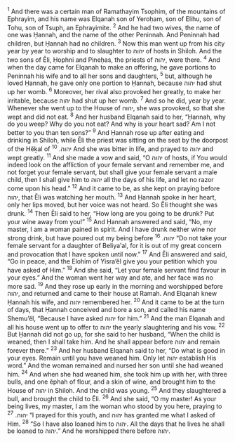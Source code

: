 <sup>1</sup> And there was a certain man of Ramathayim Tsophim, of the mountains of Ephrayim, and his name was Elqanah son of Yeroḥam, son of Elihu, son of Tohu, son of Tsuph, an Ephrayimite.
<sup>2</sup> And he had two wives, the name of one was Ḥannah, and the name of the other Peninnah. And Peninnah had children, but Ḥannah had no children.
<sup>3</sup> Now this man went up from his city year by year to worship and to slaughter to יהוה of hosts in Shiloh. And the two sons of Ĕli, Ḥophni and Pineḥas, the priests of יהוה, were there.
<sup>4</sup> And when the day came for Elqanah to make an offering, he gave portions to Peninnah his wife and to all her sons and daughters,
<sup>5</sup> but, although he loved Ḥannah, he gave only one portion to Ḥannah, because יהוה had shut up her womb.
<sup>6</sup> Moreover, her rival also provoked her greatly, to make her irritable, because יהוה had shut up her womb.
<sup>7</sup> And so he did, year by year. Whenever she went up to the House of יהוה, she was provoked, so that she wept and did not eat.
<sup>8</sup> And her husband Elqanah said to her, “Ḥannah, why do you weep? Why do you not eat? And why is your heart sad? Am I not better to you than ten sons?”
<sup>9</sup> And Ḥannah rose up after eating and drinking in Shiloh, while Ĕli the priest was sitting on the seat by the doorpost of the Hĕḵal of יהוה.
<sup>10</sup> And she was bitter in life, and prayed to יהוה and wept greatly.
<sup>11</sup> And she made a vow and said, “O יהוה of hosts, if You would indeed look on the affliction of your female servant and remember me, and not forget your female servant, but shall give your female servant a male child, then I shall give him to יהוה all the days of his life, and let no razor come upon his head.”
<sup>12</sup> And it came to be, as she kept on praying before יהוה, that Ĕli was watching her mouth.
<sup>13</sup> And Ḥannah spoke in her heart, only her lips moved, but her voice was not heard. So Ĕli thought she was drunk.
<sup>14</sup> Then Ĕli said to her, “How long are you going to be drunk? Put your wine away from you!”
<sup>15</sup> And Ḥannah answered and said, “No, my master, I am a woman pained in spirit. And I have drunk neither wine nor strong drink, but have poured out my being before יהוה.
<sup>16</sup> “Do not take your female servant for a daughter of Beliya‛al, for it is out of my great concern and provocation that I have spoken until now.”
<sup>17</sup> And Ĕli answered and said, “Go in peace, and the Elohim of Yisra’ĕl give you your petition which you have asked of Him.”
<sup>18</sup> And she said, “Let your female servant find favour in your eyes.” And the woman went her way and ate, and her face was no more sad.
<sup>19</sup> And they rose up early in the morning and worshipped before יהוה, and returned and came to their house at Ramah. And Elqanah knew Ḥannah his wife, and יהוה remembered her.
<sup>20</sup> And it came to be at the turn of days, that Ḥannah conceived and bore a son, and called his name Shemu’ĕl, “Because I have asked יהוה for him.”
<sup>21</sup> And the man Elqanah and all his house went up to offer to יהוה the yearly slaughtering and his vow.
<sup>22</sup> But Ḥannah did not go up, for she said to her husband, “When the child is weaned, then I shall take him. And he shall appear before יהוה and remain forever there.”
<sup>23</sup> And her husband Elqanah said to her, “Do what is good in your eyes. Remain until you have weaned him. Only let יהוה establish His word.” And the woman remained and nursed her son until she had weaned him.
<sup>24</sup> And when she had weaned him, she took him up with her, with three bulls, and one ĕphah of flour, and a skin of wine, and brought him to the House of יהוה in Shiloh. And the child was young.
<sup>25</sup> And they slaughtered a bull, and brought the child to Ĕli.
<sup>26</sup> And she said, “O my master! As your being lives, my master, I am the woman who stood by you here, praying to יהוה.
<sup>27</sup> “I prayed for this youth, and יהוה has granted me what I asked of Him.
<sup>28</sup> “So I have also loaned him to יהוה. All the days that he lives he shall be loaned to יהוה.” And he worshipped there before יהוה.
